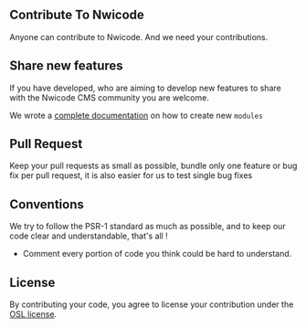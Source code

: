 ## Contribute To Nwicode

Anyone can contribute to Nwicode. And we need your contributions.


## Share new features

If you have developed, who are aiming to develop new features to share with the Nwicode CMS community you are welcome.

We wrote a [complete documentation](https://github.com/nwicode/nwicode_api/) on how to create new `modules`

## Pull Request

Keep your pull requests as small as possible, bundle only one feature or bug fix per pull request, it is also easier for us to test single bug fixes

## Conventions

We try to follow the PSR-1 standard as much as possible, and to keep our code clear and understandable, that's all !

* Comment every portion of code you think could be hard to understand.

## License

By contributing your code, you agree to license your contribution under the [OSL license](https://opensource.org/licenses/OSL-3.0).
